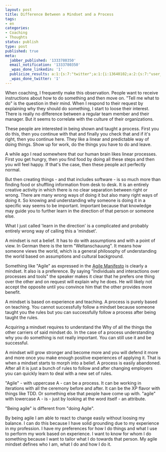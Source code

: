 ```yaml
---
layout: post
title: Difference Between a Mindset and a Process
tags:
- en
categories:
- Coaching
- Thoughts
status: publish
type: post
published: true
meta:
  jabber_published: '1333780350'
  email_notification: '1333780350'
  _wpas_done_linkedin: '1'
  publicize_results: a:1:{s:7:"twitter";a:1:{i:13640102;a:2:{s:7:"user_id";s:10:"snscaimito";s:7:"post_id";s:18:"188514571932278785";}}}
  _wpas_done_twitter: '1'
---
```

When coaching, I frequently make this observation. People want to receive instructions about how to do something and then move on. "Tell me what to do" is the question in their mind. When I respond to their request by explaining why they should do something, I start to loose their interest. There is really no difference between a regular team member and their manager. But it seems to correlate with the culture of their organizations.

These people are interested in being shown and taught a process. First you do this, then you continue with that and finally you check that and if it's right, then you continue here. They like a linear and predictable way of doing things. Show up for work, do the things you have to do and leave.

A while ago I read somewhere that our human brain likes linear processes. First you get hungry, then you find food by doing all these steps and then you will feel happy. If that's the case, then these people act perfectly normal.

But then creating things - and that includes software - is so much more than finding food or shuffling information from desk to desk. It is an entirely creative activity in which there is no clear separation between right or wrong. There are many wrong ways of doing it but also many right ways of doing it. So knowing and understanding why someone is doing it in a specific way seems to be important. Important because that knowledge may guide you to further learn in the direction of that person or someone else.

What I just called 'learn in the direction' is a complicated and probably entirely wrong way of calling this a 'mindset'.

A mindset is not a belief. It has to do with assumptions and with a point of view. In German there is the term "Weltanschauung". It means how someone views the world, which is a general philosophy of understanding the world based on assumptions and cultural background.

Something like "Agile" as expressed in the <a href="http://agilemanifesto.org/">Agile Manifesto</a> is clearly a mindset. It also is a preference. By saying "Individuals and interactions over processes and tools" the speaker makes it clear that he prefers one thing over the other and on request will explain why he does. He will likely not accept the opposite until you convince him that the other provides more benefit.

A mindset is based on experience and teaching. A process is purely based on teaching. You cannot successfully follow a mindset because someone taught you the rules but you can successfully follow a process after being taught the rules.

Acquiring a mindset requires to understand the Why of all the things the other carriers of said mindset do. In the case of a process understanding why you do something is not really important. You can still use it and be successful.

A mindset will grow stronger and become more and you will defend it more and more once you make enough positive experiences of applying it. That is when a mindset starts to morph into a belief. A process is easily abandoned. After all it is just a bunch of rules to follow and after changing employers you can quickly learn to deal with a new set of rules.

"Agile" - with uppercase A - can be a process. It can be working in iterations with all the ceremony before and after. It can be the XP flavor with things like TDD. Or something else that people have come up with. "agile" with lowercase A - is - just by looking at the word itself - an attribute. 

"Being agile" is different from "doing Agile". 

By being agile I am able to react to change easily without loosing my balance. I can do this because I have solid grounding due to my experience in my profession. I have my preferences for how I do things and what I use to perform my work based on experience. I want to know for whom I do something because I want to tailor what I do towards that person. My agile mindset defines who I am, what I do and how I do it.
